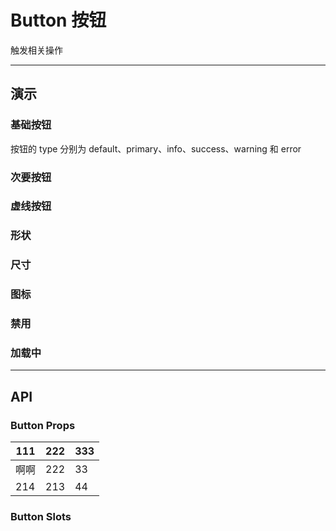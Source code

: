 <script setup lang="ts">
import BaseDemo from './BaseDemo.vue'
  const code = 
`<template>
  <div>
    <section>
      <mf-button type="primary" round size="large">Primary 重要</mf-button>
      <mf-button type="success" size="large">Success</mf-button>
      <mf-button type="info" size="small">Info</mf-button>
      <mf-button type="warning">Warning</mf-button>
      <mf-button type="danger">危险</mf-button>
    </section>
    <highlightjs autodetect code="const x = 5;" />
    <router-view></router-view>
  </div>
</template>`

</script>
# Button 按钮
触发相关操作

---

## 演示
### 基础按钮
按钮的 type 分别为 default、primary、info、success、warning 和 error
<show-box :code="code">
 <BaseDemo/>
</show-box>
### 次要按钮
### 虚线按钮
### 形状
### 尺寸
### 图标
### 禁用
### 加载中

---

## API
### Button Props
| **111** | **222** | **333** |
| --- | --- | --- |
| 啊啊 | 222 | 33 |
| 214 | 213 | 44 |

### Button Slots




